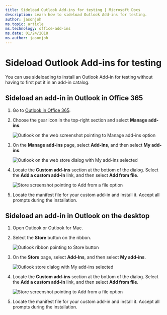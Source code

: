 ```yaml
---
title: Sideload Outlook Add-ins for testing | Microsoft Docs
description: Learn how to sideload Outlook Add-ins for testing.
author: jasonjoh
ms.topic: article
ms.technology: office-add-ins
ms.date: 01/24/2018
ms.author: jasonjoh
---
```


# Sideload Outlook Add-ins for testing

You can use sideloading to install an Outlook Add-in for testing without having to first put it in an add-in catalog.


## Sideload an add-in in Outlook in Office 365

1. Go to [Outlook in Office 365](https://outlook.office.com).

1. Choose the gear icon in the top-right section and select **Manage add-ins**.

    ![Outlook on the web screenshot pointing to Manage add-ins option](images/outlook-sideload-web-manage-integrations.PNG)

1. On the **Manage add-ins** page, select **Add-Ins**, and then select **My add-ins**.

    ![Outlook on the web store dialog with My add-ins selected](images/outlook-sideload-store-select-add-ins.png)

1. Locate the **Custom add-ins** section at the bottom of the dialog. Select the **Add a custom add-in** link, and then select **Add from file**.

    ![Store screenshot pointing to Add from a file option](images/outlook-sideload-desktop-add-from-file.PNG)

1. Locate the manifest file for your custom add-in and install it. Accept all prompts during the installation.

## Sideload an add-in in Outlook on the desktop

1. Open Outlook or Outlook for Mac.

1. Select the **Store** button on the ribbon.

    ![Outlook ribbon pointing to Store button](images/outlook-sideload-desktop-store.PNG)

1. On the **Store** page, select **Add-Ins**, and then select **My add-ins**.

    ![Outlook store dialog with My add-ins selected](images/outlook-sideload-store-select-add-ins.png)

1. Locate the **Custom add-ins** section at the bottom of the dialog. Select the **Add a custom add-in** link, and then select **Add from file**.

    ![Store screenshot pointing to Add from a file option](images/outlook-sideload-desktop-add-from-file.PNG)

1. Locate the manifest file for your custom add-in and install it. Accept all prompts during the installation.
